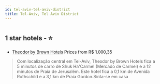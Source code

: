 ```yaml
---
id: tel-aviv-tel-aviv-district
title: Tel-Aviv, Tel Aviv District
---
```


<center><img src="https://i.travelapi.com/hotels/41000000/40120000/40117100/40117022/d53a8f9e_z.jpg" alt="" /></center>


##  1 star hotels - ⭐️

-    [Theodor by Brown Hotels](https://www.hurb.com/br/aud/https://www.hurb.com/br/hotels/tel-aviv/theodor-by-brown-hotels-HT-2AGX?cmp=18055) Prices from R$ 1.000,35
   > Com localização central em Tel-Aviv, Theodor by Brown Hotels fica a 5 minutos de carro de Shuk Ha'Carmel (Mercado de Carmel) e a 12 minutos de Praia de Jerusalém.  Este hotel fica a 0,1 km de Avenida Rothschild e a 3,1 km de Praia Gordon.Sinta-se em casa 
